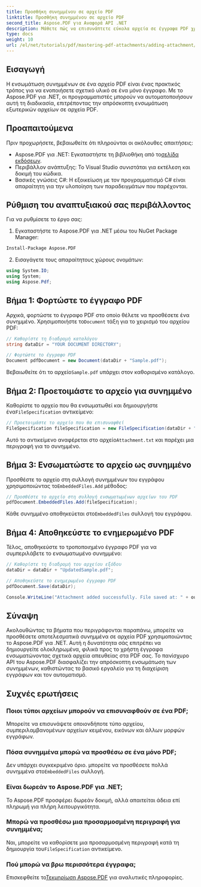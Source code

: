 ```yaml
---
title: Προσθήκη συνημμένου σε αρχείο PDF
linktitle: Προσθήκη συνημμένου σε αρχείο PDF
second_title: Aspose.PDF για Αναφορά API .NET
description: Μάθετε πώς να επισυνάπτετε εύκολα αρχεία σε έγγραφα PDF χρησιμοποιώντας το Aspose.PDF για .NET. Ακολουθήστε τον βήμα προς βήμα οδηγό μας για να βελτιώσετε τη λειτουργικότητά σας σε PDF με ενσωματωμένα αρχεία.
type: docs
weight: 10
url: /el/net/tutorials/pdf/mastering-pdf-attachments/adding-attachment/
---
```

## Εισαγωγή  

Η ενσωμάτωση συνημμένων σε ένα αρχείο PDF είναι ένας πρακτικός τρόπος για να ενοποιήσετε σχετικό υλικό σε ένα μόνο έγγραφο. Με το Aspose.PDF για .NET, οι προγραμματιστές μπορούν να αυτοματοποιήσουν αυτή τη διαδικασία, επιτρέποντας την απρόσκοπτη ενσωμάτωση εξωτερικών αρχείων σε αρχεία PDF.  

## Προαπαιτούμενα  

Πριν προχωρήσετε, βεβαιωθείτε ότι πληρούνται οι ακόλουθες απαιτήσεις:  

-  Aspose.PDF για .NET: Εγκαταστήστε τη βιβλιοθήκη από το[σελίδα εκδόσεων](https://releases.aspose.com/pdf/net/).  
- Περιβάλλον ανάπτυξης: Το Visual Studio συνιστάται για εκτέλεση και δοκιμή του κώδικα.  
- Βασικές γνώσεις C#: Η εξοικείωση με τον προγραμματισμό C# είναι απαραίτητη για την υλοποίηση των παραδειγμάτων που παρέχονται.  

## Ρύθμιση του αναπτυξιακού σας περιβάλλοντος  

Για να ρυθμίσετε το έργο σας:  

1. Εγκαταστήστε το Aspose.PDF για .NET μέσω του NuGet Package Manager:  
```bash
Install-Package Aspose.PDF
```  
2. Εισαγάγετε τους απαραίτητους χώρους ονομάτων:  

```csharp
using System.IO;
using System;
using Aspose.Pdf;
``` 

## Βήμα 1: Φορτώστε το έγγραφο PDF  

 Αρχικά, φορτώστε το έγγραφο PDF στο οποίο θέλετε να προσθέσετε ένα συνημμένο. Χρησιμοποιήστε το`Document` τάξη για το χειρισμό του αρχείου PDF:  

```csharp
// Καθορίστε τη διαδρομή καταλόγου
string dataDir = "YOUR DOCUMENT DIRECTORY";

// Φορτώστε το έγγραφο PDF
Document pdfDocument = new Document(dataDir + "Sample.pdf");
```  

 Βεβαιωθείτε ότι το αρχείο`Sample.pdf` υπάρχει στον καθορισμένο κατάλογο.  

## Βήμα 2: Προετοιμάστε το αρχείο για συνημμένο  

 Καθορίστε το αρχείο που θα ενσωματωθεί και δημιουργήστε ένα`FileSpecification` αντικείμενο:  

```csharp
// Προετοιμάστε το αρχείο που θα επισυναφθεί
FileSpecification fileSpecification = new FileSpecification(dataDir + "Attachment.txt", "Description of the attached file");
```  

 Αυτό το αντικείμενο αναφέρεται στο αρχείο`Attachment.txt` και παρέχει μια περιγραφή για το συνημμένο.  

## Βήμα 3: Ενσωματώστε το αρχείο ως συνημμένο  

 Προσθέστε το αρχείο στη συλλογή συνημμένων του εγγράφου χρησιμοποιώντας το`EmbeddedFiles.Add` μέθοδος:  

```csharp
// Προσθέστε το αρχείο στη συλλογή ενσωματωμένων αρχείων του PDF
pdfDocument.EmbeddedFiles.Add(fileSpecification);
```  

 Κάθε συνημμένο αποθηκεύεται στο`EmbeddedFiles` συλλογή του εγγράφου.  

## Βήμα 4: Αποθηκεύστε το ενημερωμένο PDF  

Τέλος, αποθηκεύστε το τροποποιημένο έγγραφο PDF για να συμπεριλάβετε το ενσωματωμένο συνημμένο:  

```csharp
// Καθορίστε τη διαδρομή του αρχείου εξόδου
dataDir = dataDir + "UpdatedSample.pdf";

// Αποθηκεύστε το ενημερωμένο έγγραφο PDF
pdfDocument.Save(dataDir);

Console.WriteLine("Attachment added successfully. File saved at: " + outputFile);
```  

## Σύναψη  

Ακολουθώντας τα βήματα που περιγράφονται παραπάνω, μπορείτε να προσθέσετε αποτελεσματικά συνημμένα σε αρχεία PDF χρησιμοποιώντας το Aspose.PDF για .NET. Αυτή η δυνατότητα σάς επιτρέπει να δημιουργείτε ολοκληρωμένα, φιλικά προς το χρήστη έγγραφα ενσωματώνοντας σχετικά αρχεία απευθείας στα PDF σας. Το πανίσχυρο API του Aspose.PDF διασφαλίζει την απρόσκοπτη ενσωμάτωση των συνημμένων, καθιστώντας το βασικό εργαλείο για τη διαχείριση εγγράφων και τον αυτοματισμό.  

## Συχνές ερωτήσεις  

### Ποιοι τύποι αρχείων μπορούν να επισυναφθούν σε ένα PDF;  
Μπορείτε να επισυνάψετε οποιονδήποτε τύπο αρχείου, συμπεριλαμβανομένων αρχείων κειμένου, εικόνων και άλλων μορφών εγγράφων.  

### Πόσα συνημμένα μπορώ να προσθέσω σε ένα μόνο PDF;  
 Δεν υπάρχει συγκεκριμένο όριο. μπορείτε να προσθέσετε πολλά συνημμένα στο`EmbeddedFiles` συλλογή.  

### Είναι δωρεάν το Aspose.PDF για .NET;  
Το Aspose.PDF προσφέρει δωρεάν δοκιμή, αλλά απαιτείται άδεια επί πληρωμή για πλήρη λειτουργικότητα.  

### Μπορώ να προσθέσω μια προσαρμοσμένη περιγραφή για συνημμένα;  
 Ναι, μπορείτε να καθορίσετε μια προσαρμοσμένη περιγραφή κατά τη δημιουργία του`FileSpecification` αντικείμενο.  

### Πού μπορώ να βρω περισσότερα έγγραφα;  
 Επισκεφθείτε το[Τεκμηρίωση Aspose.PDF](https://reference.aspose.com/pdf/net/) για αναλυτικές πληροφορίες.  